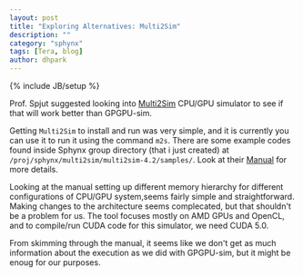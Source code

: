 ```yaml
---
layout: post
title: "Exploring Alternatives: Multi2Sim"
description: ""
category: "sphynx"
tags: [Tera, blog]
author: dhpark
---
```

{% include JB/setup %}

Prof. Spjut suggested looking into [Multi2Sim](http://www.multi2sim.org/index.html) CPU/GPU simulator to see if that will work better than GPGPU-sim.  

Getting `Multi2Sim` to install and run was very simple, and it is currently you can use it to run it using the command `m2s`. There are some example codes found inside Sphynx group directory (that i just created) at `/proj/sphynx/multi2sim/multi2sim-4.2/samples/`. Look at their [Manual](http://www.multi2sim.org/files/multi2sim-v4.2-r357.pdf) for more details.  

Looking at the manual setting up different memory hierarchy for different configurations of CPU/GPU system,seems fairly simple and straightforward. Making changes to the architecture seems complecated, but that shouldn't be a problem for us. The tool focuses mostly on AMD GPUs and OpenCL, and to compile/run CUDA code for this simulator, we need CUDA 5.0.  

From skimming through the manual, it seems like we don't get as much information about the execution as we did with GPGPU-sim, but it might be enoug for our purposes.


